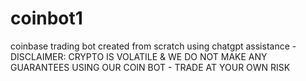# coinbot1
coinbase trading bot created from scratch using chatgpt assistance - DISCLAIMER: CRYPTO IS VOLATILE &amp; WE DO NOT MAKE ANY GUARANTEES USING OUR COIN BOT - TRADE AT YOUR OWN RISK
